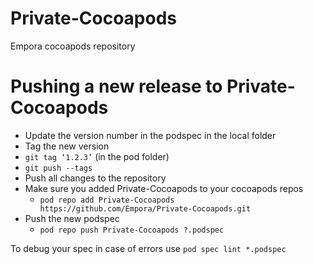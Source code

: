 # Private-Cocoapods
Empora cocoapods repository

# Pushing a new release to Private-Cocoapods

* Update the version number in the podspec in the local folder
* Tag the new version
 * ```git tag ‘1.2.3’``` (in the pod folder)
 * ```git push --tags```
* Push all changes to the repository
 * Make sure you added Private-Cocoapods to your cocoapods repos
   * ```pod repo add Private-Cocoapods https://github.com/Empora/Private-Cocoapods.git```
 * Push the new podspec
   *   ```pod repo push Private-Cocoapods ?.podspec```

To debug your spec in case of errors use
```pod spec lint *.podspec ```
